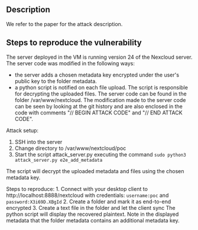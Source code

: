 ## Description
We refer to the paper for the attack description. 

## Steps to reproduce the vulnerability

The server deployed in the VM is running version 24 of the Nexcloud server. 
The server code was modified in the following ways:
- the server adds a chosen metadata key encrypted under the user's public key to the folder metadata.
- a python script is notified on each file upload. The script is responsible for decrypting the uploaded files.
The server code can be found in the folder /var/www/nextcloud.
The modification made to the server code can be seen by looking at the git history and are also enclosed in the code with comments 
"// BEGIN ATTACK CODE" and "// END ATTACK CODE".

Attack setup:
  1. SSH into the server
  2. Change directory to /var/www/nextcloud/poc
  3. Start the script attack_server.py executing the command 
        ```sudo python3 attack_server.py e2e_add_metadata```

The script will decrypt the uploaded metadata and files using the chosen metadata key. 

Steps to reproduce:
    1. Connect with your desktop client to http://localhost:8888/nextcloud  with credentials: `username:poc` and `password:X3i69D.XBgId` 
    2. Create a folder and mark it as end-to-end encrypted
    3. Create a text file in the folder and let the client sync
The python script will display the recovered plaintext. 
Note in the displayed metadata that the folder metadata contains an additional metadata key.
